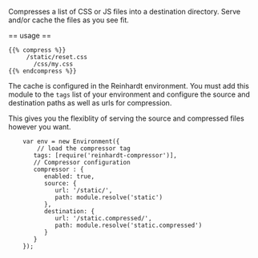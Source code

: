 Compresses a list of CSS or JS files into a destination directory. Serve and/or cache the files as you see fit.

== usage ==

    {{% compress %}}
         /static/reset.css
    	   /css/my.css
    {{% endcompress %}}


The cache is configured in the Reinhardt environment. You must add
this module to the `tags` list of your environment and configure
the source and destination paths as well as urls for compression.

This gives you the flexiblity of serving the source and compressed
files however you want.

		var env = new Environment({
			// load the compressor tag
		   tags: [require('reinhardt-compressor')],
		   // Compressor configuration
		   compressor : {
		      enabled: true,
		      source: {
		         url: '/static/',
		         path: module.resolve('static')
		      },
		      destination: {
		         url: '/static.compressed/',
		         path: module.resolve('static.compressed')
		      }
		   }
		});
